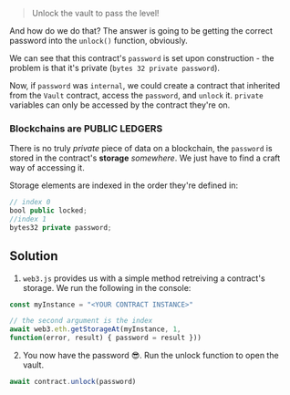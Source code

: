 > Unlock the vault to pass the level!

And how do we do that? The answer is going to be getting the correct password into the `unlock()` function, obviously. 

We can see that this contract's `password` is set upon construction - the problem is that it's private (`bytes 32 private password`).

Now, if `password` was `internal`, we could create a contract that inherited from the `Vault` contract, access the `password`, and `unlock` it. `private` variables can only be accessed by the contract they're on.

### Blockchains are PUBLIC LEDGERS
There is no truly *private* piece of data on a blockchain, the `password` is stored in the contract's **storage** *somewhere*. We just have to find a craft way of accessing it.

Storage elements are indexed in the order they're defined in:
```javascript
// index 0
bool public locked;
//index 1
bytes32 private password;
```

## Solution
1. `web3.js` provides us with a simple method retreiving a contract's storage. We run the following in the console:
```javascript
const myInstance = "<YOUR CONTRACT INSTANCE>"

// the second argument is the index
await web3.eth.getStorageAt(myInstance, 1, 
function(error, result) { password = result }))
```
2. You now have the password 😎. Run the unlock function to open the vault.
```javascript
await contract.unlock(password)
```